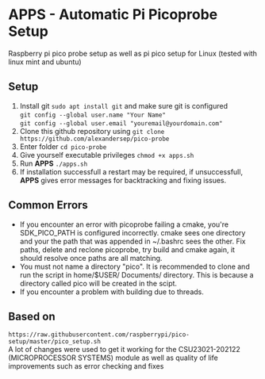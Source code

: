 # APPS - Automatic Pi Picoprobe Setup
Raspberry pi pico probe setup as well as pi pico setup for Linux (tested with linux mint and ubuntu)

## Setup 
1. Install git ``sudo apt install git`` and make sure git is configured   
   ``git config --global user.name "Your Name"``  
   ``git config --global user.email "youremail@yourdomain.com"``
2. Clone this github repository using 
  ``git clone https://github.com/alexandersep/pico-probe``
3. Enter folder ``cd pico-probe``
4. Give yourself executable privileges ``chmod +x apps.sh``
5. Run **APPS** ``./apps.sh``
6. If installation successfull a restart may be required, if unsuccessfull, **APPS**
   gives error messages for backtracking and fixing issues.

## Common Errors
* If you encounter an error with picoprobe failing a cmake, you're SDK\_PICO\_PATH is
  configured incorrectly. cmake sees one directory and your the path that was appended 
  in ~/.bashrc sees the other. Fix paths, delete and reclone picoprobe, try build and 
  cmake again, it should resolve once paths are all matching.
* You must not name a directory "pico". It is recommended to clone and run the script in
  home/$USER/ Documents/ directory. This is because a directory called pico will be created
  in the scipt.
* If you encounter a problem with building due to threads.

## Based on
``https://raw.githubusercontent.com/raspberrypi/pico-setup/master/pico_setup.sh``  
A lot of changes were used to get it working for the CSU23021-202122 (MICROPROCESSOR SYSTEMS) module
as well as quality of life improvements such as error checking and fixes
